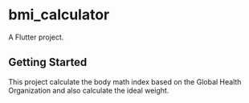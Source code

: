 # bmi_calculator

A Flutter project.

## Getting Started

This project calculate the body math index based on the Global Health Organization 
and also calculate the ideal weight.
